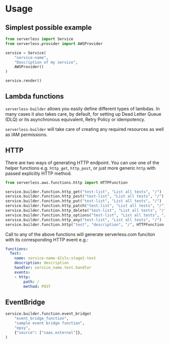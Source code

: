 # Usage

## Simplest possible example
```python 
from serverless import Service
from serverless.provider import AWSProvider

service = Service(
    "service-name",
    "Description of my service",
    AWSProvider()
)

service.render()
```

## Lambda functions
`serverless-builder` allows you easily define different types of lambdas. In many cases it also takes care, by default, for setting up Dead Letter Queue (DLQ) or its asynchronous equivalent, Retry Policy or idempotency.

`serverless-builder` will take care of creating any required resources as well as IAM permissions. 

## HTTP
There are two ways of generating HTTP endpoint. You can use one of the helper functions e.g. `http_get`, `http_post`,
or just more generic `http` with passed explicitly HTTP method.

```python
from serverless.aws.functions.http import HTTPFunction

service.builder.function.http_get("test-list", "List all tests", "/")
service.builder.function.http_post("test-list", "List all tests", "/")
service.builder.function.http_put("test-list", "List all tests", "/")
service.builder.function.http_patch("test-list", "List all tests", "/")
service.builder.function.http_delete("test-list", "List all tests", "/")
service.builder.function.http_options("test-list", "List all tests", "/")
service.builder.function.http_any("test-list", "List all tests", "/")
service.builder.function.http("test", "description", "/", HTTPFunction.POST)
```

Call to any of the above functions will generate serverless.com funciton with its corresponding HTTP event e.g.:
```yaml
functions:
  Test:
    name: service-name-${sls:stage}-test
    description: description
    handler: service_name.test.handler
    events:
    - http:
        path: /
        method: POST
```

## EventBridge
```python
service.builder.function.event_bridge(
    "event_bridge_function",
    "sample event bridge function",
    "epsy",
    {"source": ["saas.external"]},
)
```
